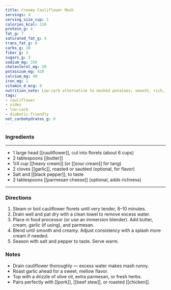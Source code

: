 ```yaml
---
title: Creamy Cauliflower Mash
servings: 4
serving_size_cup: 1
calories_kcal: 110
protein_g: 4
fat_g: 7
saturated_fat_g: 4
trans_fat_g: 0
carbs_g: 10
fiber_g: 3
sugars_g: 3
sodium_mg: 350
cholesterol_mg: 20
potassium_mg: 420
calcium_mg: 40
iron_mg: 1
vitamin_d_mcg: 0
nutrition_note: Low-carb alternative to mashed potatoes; smooth, rich, and diabetes-friendly.
tags:
- cauliflower
- sides
- low-carb
- diabetic-friendly
net_carbohydrates_g: 0
---
```

### Ingredients
---
- 1 large head [[cauliflower]], cut into florets (about 6 cups)
- 2 tablespoons [[butter]]
- 1/4 cup [[heavy cream]] (or [[sour cream]] for tang)
- 2 cloves [[garlic]], roasted or sautéed (optional, for flavor)
- Salt and [[black pepper]], to taste
- 2 tablespoons [[parmesan cheese]] (optional, adds richness)
---
### Directions
1. Steam or boil cauliflower florets until very tender, 8–10 minutes.
2. Drain well and pat dry with a clean towel to remove excess water.
3. Place in food processor (or use an immersion blender). Add butter, cream, garlic (if using), and parmesan.
4. Blend until smooth and creamy. Adjust consistency with a splash more cream if needed.
5. Season with salt and pepper to taste. Serve warm.

### Notes
- Drain cauliflower thoroughly — excess water makes mash runny.
- Roast garlic ahead for a sweet, mellow flavor.
- Top with a drizzle of olive oil, extra parmesan, or fresh herbs.
- Pairs perfectly with [[pork]], [[beef stew]], or roasted [[chicken]].